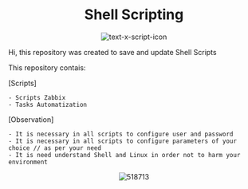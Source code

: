 <h1 align="center"> Shell Scripting</h1>

<div align="center">

![text-x-script-icon](https://user-images.githubusercontent.com/81188924/223874827-af90f5e1-bed3-4868-9c82-33f1e82aacf8.png)

</div>

Hi, this repository was created to save and update Shell Scripts

This repository contais:

[Scripts]

    - Scripts Zabbix
    - Tasks Automatization
    
[Observation]
  
    - It is necessary in all scripts to configure user and password
    - It is necessary in all scripts to configure parameters of your choice // as per your need
    - It is need understand Shell and Linux in order not to harm your environment
    



<div align="center">

![518713](https://user-images.githubusercontent.com/81188924/223877124-ac06af79-9e99-4bea-8ed4-7759b7340f13.png)
    
</div>
